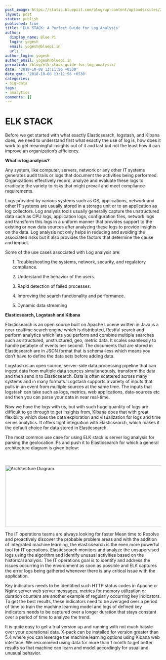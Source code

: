 ```yaml
---
post_image: https://static.bluepiit.com/blog/wp-content/uploads/sites/2/2018/10/ELK-STACK-blog1.png
layout: post
status: publish
published: true
title: 'ELK STACK: A Perfect Guide for Log Analysis'
author:
  display_name: Blue Pi
  login: yogesh
  email: yogesh@bluepi.in
  url: ''
author_login: yogesh
author_email: yogesh@bluepi.in
permalink: /blog/elk-stack-guide-for-log-analysis/
date: '2018-10-08 13:11:56 +0530'
date_gmt: '2018-10-08 13:11:56 +0530'
categories:
- big-data
tags: 
- analytics
comments: []
---
```

# ELK STACK
<p> Before we get started with what exactly Elasticsearch, logstash, and Kibana does, we need to understand first what exactly the use of log is, how does it work to get meaningful insights out of it and last but not the least how it can improve an organization&rsquo;s efficiency. </p>
<p><b> What is log analysis? </b></p>
<p> Any system, like computer, servers, network or any other IT systems generates audit trails or logs that document the activities being performed. Organizations effectively record, analyze and evaluate these logs to eradicate the variety to risks that might prevail and meet compliance requirements. </p>
<p> Logs provided by various systems such as OS, applications, network and other IT systems are usually stored in a storage unit or to an application as log collectors. Log analysis tools usually generally capture the unstructured data such as CPU logs, application logs, configuration files, network logs and transform this logs in a uniform manner that provides support to the existing or new data sources after analyzing these logs to provide insights on the data. Log analysis not only helps in reducing and avoiding the associated risks but it also provides the factors that determine the cause and impact. </p>
<p> Some of the use cases associated with Log analysis are: </p>
<ul> 1.	Troubleshooting the systems, network, security, and regulatory compliance.</ul>
<ul> 2.	Understand the behavior of the users. </ul>
<ul> 3.	Rapid detection of failed processes. </ul>
<ul> 4.	Improving the search functionality and performance. </ul>
<ul> 5.	Dynamic data streaming </ul>
<p><b> Elasticsearch, Logstash and Kibana </b></p>
<p> Elasticsearch is an open source built on Apache Lucene written in Java is a near-realtime search engine which is distributed, Restful search and perform analytics which lets you perform and combine multiple searches such as structured, unstructured, geo, metric data. It scales seamlessly to handle petabyte of events per second. The documents that are stored in Elasticsearch are in JSON format that is schema-less which means you don&rsquo;t have to define the data sets before adding data. </p>
<p> Logstash is an open source, server-side data processing pipeline that can ingest data from multiple data sources simultaneously, transform the data and then send it to Elasticsearch. Data is often scattered across many systems and in many formats. Logstash supports a variety of inputs that pulls in an event from multiple sources at the same time. The inputs that logstash can take such as logs, metrics, web applications, data-sources etc and then you can parse your data in near real-time.</p>
<p> Now we have the logs with us, but with such huge quantity of logs are difficult to go through to get insights from, Kibana does that with great flexibility which does the data exploration and visualization for logs and time series analytics. It offers tight integration with Elasticsearch, which makes it the default choice for data stored in Elasticsearch.</p>
<p> The most common use case for using ELK stack is server log analysis for parsing the geolocation IPs and push it to Elasticsearch for which a general architecture diagram is given below:</p>
<p><br><br />
<img class="blog_image_size" src="https://static.bluepiit.com/blog/wp-content/uploads/sites/2/2018/10/ELK-stack-blog.png" alt="Architecture Diagram" width="800" height="200"></p>
<p> The IT operations teams are always looking for faster Mean time to Resolve and proactively discover the probable problem areas and with the addition of integrated machine learning, the elasticsearch is the even more powerful tool for IT operations. Elasticsearch monitors and analyze the unsupervised logs using the algorithm and identify unusual activities based on the historical analysis. The IT operations goal is to identify and address the issues occurring in the environment as soon as possible and ELK captures the error logs being gathered whenever there is any critical issue with the application.</p>
<p> Key indicators needs to be identified such HTTP status codes in Apache or Nginx server web server messages, metrics for memory utilization or duration counters are another example of regularly occurring key indicators. To get the best results, these indicators need to be averaged over a period of time to train the machine learning model and logs of defined key indicators needs to be captured over a longer duration that stays constant over a period of time to analyze the trend.</p>
<p> It is quite easy to get a trial version up and running with not much hassle over your operational data. X-pack can be installed for version greater than 5.4 where you can leverage the machine learning options using Kibana web interface. We recommend using data for more than 1 month to get better results so that machine can learn and model accordingly for usual and unusual behavior. </p>
